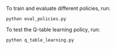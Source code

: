 To train and evaluate different policies, run:

```python eval_policies.py```

To test the Q-table learning policy, run:

```python q_table_learning.py```
